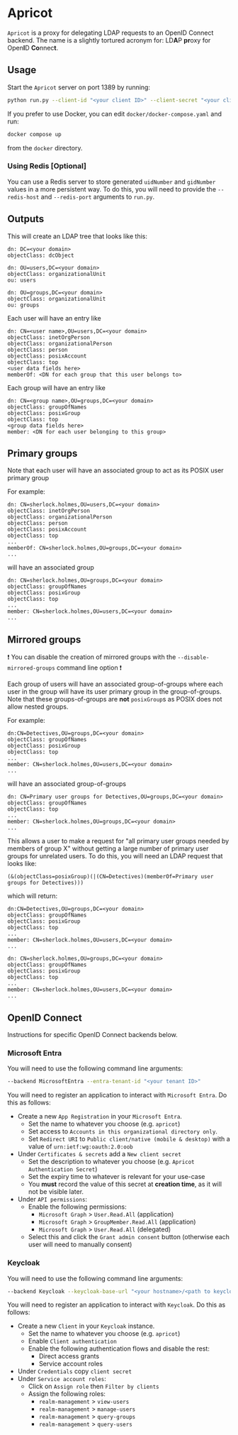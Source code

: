 # Apricot

`Apricot` is a proxy for delegating LDAP requests to an OpenID Connect backend.
The name is a slightly tortured acronym for: LD**A**P **pr**oxy for Open**I**D **Co**nnec**t**.

## Usage

Start the `Apricot` server on port 1389 by running:

```bash
python run.py --client-id "<your client ID>" --client-secret "<your client secret>" --backend "<your backend>" --port 1389 --domain "<your domain name>" --redis-host "<your Redis server>"
```

If you prefer to use Docker, you can edit `docker/docker-compose.yaml` and run:

```bash
docker compose up
```

from the `docker` directory.

### Using Redis [Optional]

You can use a Redis server to store generated `uidNumber` and `gidNumber` values in a more persistent way.
To do this, you will need to provide the `--redis-host` and `--redis-port` arguments to `run.py`.

## Outputs

This will create an LDAP tree that looks like this:

```ldif
dn: DC=<your domain>
objectClass: dcObject

dn: OU=users,DC=<your domain>
objectClass: organizationalUnit
ou: users

dn: OU=groups,DC=<your domain>
objectClass: organizationalUnit
ou: groups
```

Each user will have an entry like

```ldif
dn: CN=<user name>,OU=users,DC=<your domain>
objectClass: inetOrgPerson
objectClass: organizationalPerson
objectClass: person
objectClass: posixAccount
objectClass: top
<user data fields here>
memberOf: <DN for each group that this user belongs to>
```

Each group will have an entry like

```ldif
dn: CN=<group name>,OU=groups,DC=<your domain>
objectClass: groupOfNames
objectClass: posixGroup
objectClass: top
<group data fields here>
member: <DN for each user belonging to this group>
```

## Primary groups

Note that each user will have an associated group to act as its POSIX user primary group

For example:

```ldif
dn: CN=sherlock.holmes,OU=users,DC=<your domain>
objectClass: inetOrgPerson
objectClass: organizationalPerson
objectClass: person
objectClass: posixAccount
objectClass: top
...
memberOf: CN=sherlock.holmes,OU=groups,DC=<your domain>
...
```

will have an associated group

```ldif
dn: CN=sherlock.holmes,OU=groups,DC=<your domain>
objectClass: groupOfNames
objectClass: posixGroup
objectClass: top
...
member: CN=sherlock.holmes,OU=users,DC=<your domain>
...
```

## Mirrored groups

:exclamation: You can disable the creation of mirrored groups with the `--disable-mirrored-groups` command line option :exclamation:

Each group of users will have an associated group-of-groups where each user in the group will have its user primary group in the group-of-groups.
Note that these groups-of-groups are **not** `posixGroup`s as POSIX does not allow nested groups.

For example:

```ldif
dn:CN=Detectives,OU=groups,DC=<your domain>
objectClass: groupOfNames
objectClass: posixGroup
objectClass: top
...
member: CN=sherlock.holmes,OU=users,DC=<your domain>
...
```

will have an associated group-of-groups

```ldif
dn: CN=Primary user groups for Detectives,OU=groups,DC=<your domain>
objectClass: groupOfNames
objectClass: top
...
member: CN=sherlock.holmes,OU=groups,DC=<your domain>
...
```

This allows a user to make a request for "all primary user groups needed by members of group X" without getting a large number of primary user groups for unrelated users. To do this, you will need an LDAP request that looks like:

```ldap
(&(objectClass=posixGroup)(|(CN=Detectives)(memberOf=Primary user groups for Detectives)))
```

which will return:

```
dn:CN=Detectives,OU=groups,DC=<your domain>
objectClass: groupOfNames
objectClass: posixGroup
objectClass: top
...
member: CN=sherlock.holmes,OU=users,DC=<your domain>
...

dn: CN=sherlock.holmes,OU=groups,DC=<your domain>
objectClass: groupOfNames
objectClass: posixGroup
objectClass: top
...
member: CN=sherlock.holmes,OU=users,DC=<your domain>
...
```

## OpenID Connect

Instructions for specific OpenID Connect backends below.

### Microsoft Entra

You will need to use the following command line arguments:

```bash
--backend MicrosoftEntra --entra-tenant-id "<your tenant ID>"
```

You will need to register an application to interact with `Microsoft Entra`.
Do this as follows:

- Create a new `App Registration` in your `Microsoft Entra`.
    - Set the name to whatever you choose (e.g. `apricot`)
    - Set access to `Accounts in this organizational directory only`.
    - Set `Redirect URI` to `Public client/native (mobile & desktop)` with a value of `urn:ietf:wg:oauth:2.0:oob`
- Under `Certificates & secrets` add a `New client secret`
    - Set the description to whatever you choose (e.g. `Apricot Authentication Secret`)
    - Set the expiry time to whatever is relevant for your use-case
    - You **must** record the value of this secret at **creation time**, as it will not be visible later.
- Under `API permissions`:
    - Enable the following permissions:
        - `Microsoft Graph` > `User.Read.All` (application)
        - `Microsoft Graph` > `GroupMember.Read.All` (application)
        - `Microsoft Graph` > `User.Read.All` (delegated)
    - Select this and click the `Grant admin consent` button (otherwise each user will need to manually consent)

### Keycloak

You will need to use the following command line arguments:

```bash
--backend Keycloak --keycloak-base-url "<your hostname>/<path to keycloak>" --keycloak-realm "<your realm>"
```

You will need to register an application to interact with `Keycloak`.
Do this as follows:

- Create a new `Client` in your `Keycloak` instance.
    - Set the name to whatever you choose (e.g. `apricot`)
    - Enable `Client authentication`
    - Enable the following authentication flows and disable the rest:
        - Direct access grants
        - Service account roles
- Under `Credentials` copy `client secret`
- Under `Service account roles`:
    - Click on `Assign role` then `Filter by clients`
    - Assign the following roles:
        - `realm-management` > `view-users`
        - `realm-management` > `manage-users`
        - `realm-management` > `query-groups`
        - `realm-management` > `query-users`
